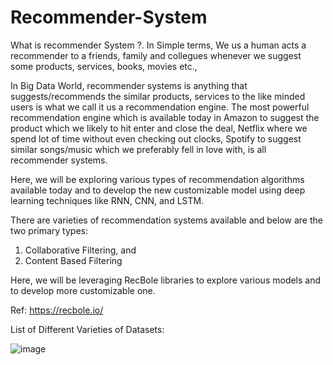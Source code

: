 # Recommender-System
What is recommender System ?. 
In Simple terms, We us a human acts a recommender to a friends, family and collegues whenever we suggest some products, services, books, movies etc.,

In Big Data World, recommender systems is anything that suggests/recommends the similar products, services to the like minded users is what we call it us a recommendation engine. The most powerful recommendation engine which is available today in Amazon to suggest the product which we likely to hit enter and close the deal, Netflix where we spend lot of time without even checking out clocks, Spotify to suggest similar songs/music which we preferably fell in love with, is all recommender systems. 

Here, we will be exploring various types of recommendation algorithms available today and to develop the new customizable model using deep learning techniques like RNN, CNN, and LSTM.

There are varieties of recommendation systems available and below are the two primary types:
1. Collaborative Filtering, and
2. Content Based Filtering

Here, we will be leveraging RecBole libraries to explore various models and to develop more customizable one.

Ref: https://recbole.io/

List of Different Varieties of Datasets:

![image](https://github.com/user-attachments/assets/e842adf0-6eaa-48b7-9ffa-68312db0788e)

